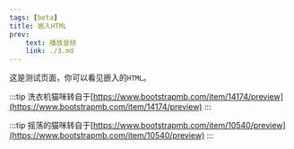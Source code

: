 ```yaml
---
tags: [beta]
title: 嵌入HTML
prev:
    text: 播放音频
    link: ./3.md
---
```


这是测试页面，你可以看见嵌入的`HTML`。

:::tip
洗衣机猫咪转自于[https://www.bootstrapmb.com/item/14174/preview](https://www.bootstrapmb.com/item/14174/preview)
:::

<ClientOnly>
  <VPEmbedHTML />
</ClientOnly>

:::tip
摇荡的猫咪转自于[https://www.bootstrapmb.com/item/10540/preview](https://www.bootstrapmb.com/item/10540/preview)
:::

<ClientOnly>
  <VPEmbedHTML1 />
</ClientOnly>